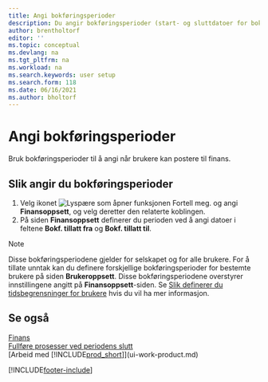 ```yaml
---
title: Angi bokføringsperioder
description: Du angir bokføringsperioder (start- og sluttdatoer for bokføring) for å definere når brukere kan bokføre i Finans.
author: brentholtorf
editor: ''
ms.topic: conceptual
ms.devlang: na
ms.tgt_pltfrm: na
ms.workload: na
ms.search.keywords: user setup
ms.search.form: 118
ms.date: 06/16/2021
ms.author: bholtorf
---
```

# Angi bokføringsperioder

Bruk bokføringsperioder til å angi når brukere kan postere til finans.  

## Slik angir du bokføringsperioder

1. Velg ikonet ![Lyspære som åpner funksjonen Fortell meg.](media/ui-search/search_small.png "Fortell hva du vil gjøre") og angi **Finansoppsett**, og velg deretter den relaterte koblingen.  
2. På siden **Finansoppsett** definerer du perioden ved å angi datoer i feltene **Bokf. tillatt fra** og **Bokf. tillatt til**.  

> [!NOTE]  
> Disse bokføringsperiodene gjelder for selskapet og for alle brukere. For å tillate unntak kan du definere forskjellige bokføringsperioder for bestemte brukere på siden **Brukeroppsett**. Disse bokføringsperiodene overstyrer innstillingene angitt på **Finansoppsett**-siden. Se [Slik definerer du tidsbegrensninger for brukere](ui-define-granular-permissions.md#to-set-up-time-constraints-for-users) hvis du vil ha mer informasjon.

## Se også

[Finans](finance.md)  
[Fullføre prosesser ved periodens slutt](year-how-complete-period-end-processes.md)  
[Arbeid med [!INCLUDE[prod_short](includes/prod_short.md)]](ui-work-product.md)


[!INCLUDE[footer-include](includes/footer-banner.md)]